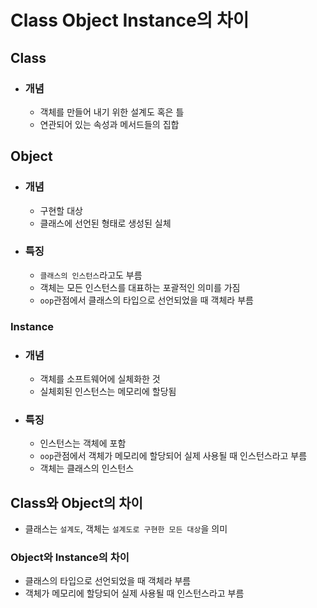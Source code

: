 # Class Object Instance의 차이
## Class
- ### 개념
    - 객체를 만들어 내기 위한 설계도 혹은 틀
    - 연관되어 있는 속성과 메서드들의 집합
## Object
- ### 개념
    - 구현할 대상
    - 클래스에 선언된 형태로 생성된 실체
- ### 특징
    - `클래스의 인스턴스`라고도 부름
    - 객체는 모든 인스턴스를 대표하는 포괄적인 의미를 가짐
    - `oop`관점에서 클래스의 타입으로 선언되었을 때 객체라 부름
### Instance
- ### 개념
    - 객체를 소프트웨어에 실체화한 것
    - 실체회된 인스턴스는 메모리에 할당됨
- ### 특징
    - 인스턴스는 객체에 포함
    - `oop`관점에서 객체가 메모리에 할당되어 실제 사용될 때 인스턴스라고 부름
    - 객체는 클래스의 인스턴스

## Class와 Object의 차이
- 클래스는 `설계도`, 객체는 `설계도로 구현한 모든 대상`을 의미

### Object와 Instance의 차이
- 클래스의 타입으로 선언되었을 때 객체라 부름
- 객체가 메모리에 할당되어 실제 사용될 때 인스턴스라고 부름